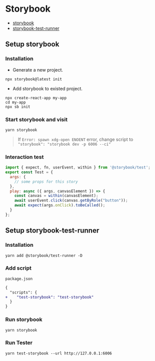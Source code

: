 # Storybook

- [storybook](https://storybook.js.org/docs/get-started/frameworks/react-vite)
- [storybook-test-runner](https://github.com/piratetaco/storybook-test-runner)

## Setup storybook


### Installation

- Generate a new project.

```
npx storybook@latest init
```

- Add storybook to existed project.

```
npx create-react-app my-app
cd my-app
npx sb init
```

### Start storybook and visit

```
yarn storybook
```

> If `Error: spawn xdg-open ENOENT` error, change script to `    "storybook": "storybook dev -p 6006 --ci"`


### Interaction test

```javascript
import { expect, fn, userEvent, within } from '@storybook/test';
export const Test = {
  args: {
    // some props for this story
  },
  play: async ({ args, canvasElement }) => {
    const canvas = within(canvasElement);
    await userEvent.click(canvas.getByRole("button"));
    await expect(args.onClick).toBeCalled();
  }
};

```


## Setup storybook-test-runner


### Installation

```
yarn add @storybook/test-runner -D
```

### Add script

`package.json`
```diff
{
  "scripts": {
+    "test-storybook": "test-storybook"
  }
}
```

### Run storybook

```
yarn storybook
```

### Run Tester

```
yarn test-storybook --url http://127.0.0.1:6006
```